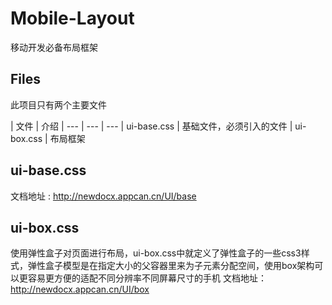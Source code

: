 # Mobile-Layout
移动开发必备布局框架

## Files
此项目只有两个主要文件

| 文件 | 介绍
| --- | --- | ---
| ui-base.css | 基础文件，必须引入的文件
| ui-box.css | 布局框架

## ui-base.css
文档地址 : http://newdocx.appcan.cn/UI/base
## ui-box.css
使用弹性盒子对页面进行布局，ui-box.css中就定义了弹性盒子的一些css3样式，弹性盒子模型是在指定大小的父容器里来为子元素分配空间，使用box架构可以更容易更方便的适配不同分辨率不同屏幕尺寸的手机
文档地址：http://newdocx.appcan.cn/UI/box
